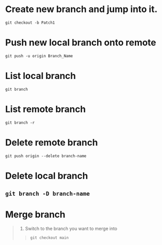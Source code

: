 # Create new branch and jump into it.
`git checkout -b Patch1`
# Push new local branch onto remote
`git push -u origin Branch_Name`
# List local branch
`git branch`
# List remote branch
`git branch -r`
# Delete remote branch
`git push origin --delete branch-name`
# Delete local branch
`git branch -D branch-name`
---
# Merge branch
> 1. Switch to the branch you want to merge into
>> `git checkout main`